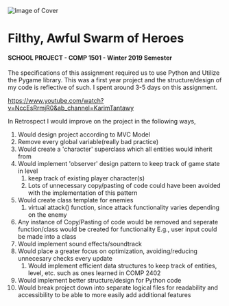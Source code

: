 ![Image of Cover](https://github.com/KarimTantawy/COMP1501-Filthy-Awful-Swarm-of-Heroes-Assignment-2-Python-Pygame/blob/master/Filthy%2C%20Awful%20Swarm%20of%20Heroes/assets/Main_Menu.png)
# Filthy, Awful Swarm of Heroes
#### SCHOOL PROJECT - COMP 1501 - Winter 2019 Semester
  The specifications of this assignment required us to use Python and Utilize the Pygame library. This was a first year project and the 
structure/design of my code is reflective of such. I spent around 3-5 days on this assignment.

https://www.youtube.com/watch?v=NccEsRrmjR0&ab_channel=KarimTantawy

In Retrospect I would improve on the project in the following ways,
1. Would design project according to MVC Model
1. Remove every global variable(really bad practice)
1. Would create a 'character' superclass which all entities would inherit from
1. Would implement 'observer' design pattern to keep track of game state in level
   1. keep track of existing player character(s)
   1. Lots of unnecessary copy/pasting of code could have been avoided with the implementation of this pattern
1. Would create class template for enemies
   1. virtual attack() function, since attack functionality varies depending on the enemy
1. Any instance of Copy/Pasting of code would be removed and seperate function/class would be created for functionality
   E.g., user input could be made into a class 
1. Would implement sound effects/soundtrack
1. Would place a greater focus on optimization, avoiding/reducing unnecesary checks every update
   1. Would implement efficient data structures to keep track of entities, level, etc. such as ones learned in COMP 2402
1. Would implement better structure/design for Python code
1. Would break project down into separate logical files for readability and accessibility to be able to more easily add additional
features

